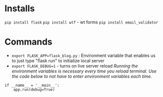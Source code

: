 # Installs
`pip install flask`
`pip install wtf` - wt forms
`pip install email_validator`

# Commands
- `export FLASK_APP=flask_blog.py` : Environment variable that enables us to just type "flask run" to initialize local server
- `export FLASK_DEBUG=1` - turns on live server reload
*Running the environment variables is necessary every time you reload terminal. Use the code below to not have to enter environment variables each time.*
```
if __name__ = '__main__': 
    app.run(debug=True)
```

